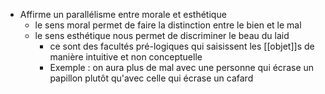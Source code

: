 - Affirme un parallélisme entre morale et esthétique
  - le sens moral permet de faire la distinction entre le bien et le mal
  - le sens esthétique nous permet de discriminer le beau du laid
    - ce sont des facultés pré-logiques qui saisissent les [[objet]]s de manière intuitive et non conceptuelle
    - Exemple : on aura plus de mal avec une personne qui écrase un papillon plutôt qu'avec celle qui écrase un cafard
